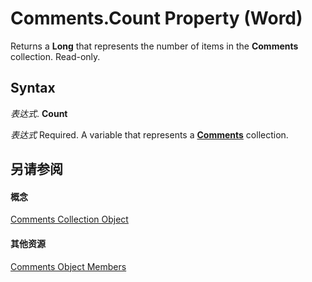
# Comments.Count Property (Word)

Returns a  **Long** that represents the number of items in the **Comments** collection. Read-only.


## Syntax

 _表达式_. **Count**

 _表达式_ Required. A variable that represents a **[Comments](e384b37a-50e3-a214-52a8-6fda2acc4991.md)** collection.


## 另请参阅


#### 概念


[Comments Collection Object](e384b37a-50e3-a214-52a8-6fda2acc4991.md)
#### 其他资源


[Comments Object Members](http://msdn.microsoft.com/library/2cd992bf-9e18-7f0e-3e8b-b3507ffd9bc7%28Office.15%29.aspx)